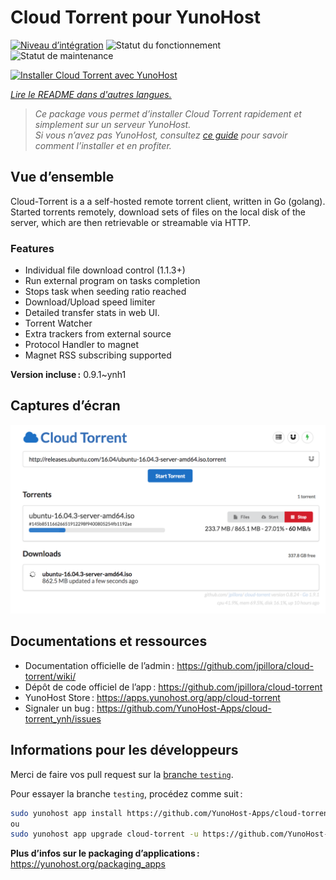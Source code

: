 <!--
Nota bene : ce README est automatiquement généré par <https://github.com/YunoHost/apps/tree/master/tools/readme_generator>
Il NE doit PAS être modifié à la main.
-->

# Cloud Torrent pour YunoHost

[![Niveau d’intégration](https://dash.yunohost.org/integration/cloud-torrent.svg)](https://dash.yunohost.org/appci/app/cloud-torrent) ![Statut du fonctionnement](https://ci-apps.yunohost.org/ci/badges/cloud-torrent.status.svg) ![Statut de maintenance](https://ci-apps.yunohost.org/ci/badges/cloud-torrent.maintain.svg)

[![Installer Cloud Torrent avec YunoHost](https://install-app.yunohost.org/install-with-yunohost.svg)](https://install-app.yunohost.org/?app=cloud-torrent)

*[Lire le README dans d'autres langues.](./ALL_README.md)*

> *Ce package vous permet d’installer Cloud Torrent rapidement et simplement sur un serveur YunoHost.*  
> *Si vous n’avez pas YunoHost, consultez [ce guide](https://yunohost.org/install) pour savoir comment l’installer et en profiter.*

## Vue d’ensemble

Cloud-Torrent is a a self-hosted remote torrent client, written in Go (golang). Started torrents remotely, download sets of files on the local disk of the server, which are then retrievable or streamable via HTTP.

### Features

- Individual file download control (1.1.3+)
- Run external program on tasks completion
- Stops task when seeding ratio reached
- Download/Upload speed limiter
- Detailed transfer stats in web UI.
- Torrent Watcher
- Extra trackers from external source
- Protocol Handler to magnet
- Magnet RSS subscribing supported


**Version incluse :** 0.9.1~ynh1

## Captures d’écran

![Capture d’écran de Cloud Torrent](./doc/screenshots/screenshot.png)

## Documentations et ressources

- Documentation officielle de l’admin : <https://github.com/jpillora/cloud-torrent/wiki/>
- Dépôt de code officiel de l’app : <https://github.com/jpillora/cloud-torrent>
- YunoHost Store : <https://apps.yunohost.org/app/cloud-torrent>
- Signaler un bug : <https://github.com/YunoHost-Apps/cloud-torrent_ynh/issues>

## Informations pour les développeurs

Merci de faire vos pull request sur la [branche `testing`](https://github.com/YunoHost-Apps/cloud-torrent_ynh/tree/testing).

Pour essayer la branche `testing`, procédez comme suit :

```bash
sudo yunohost app install https://github.com/YunoHost-Apps/cloud-torrent_ynh/tree/testing --debug
ou
sudo yunohost app upgrade cloud-torrent -u https://github.com/YunoHost-Apps/cloud-torrent_ynh/tree/testing --debug
```

**Plus d’infos sur le packaging d’applications :** <https://yunohost.org/packaging_apps>
